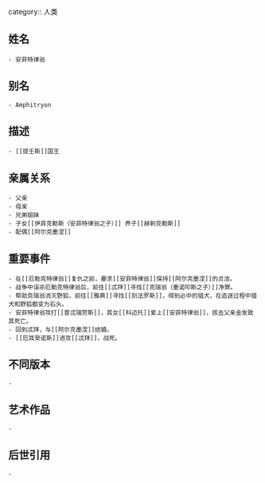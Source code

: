 category:: 人类
## 姓名
	- 安菲特律翁
## 别名
	- Amphitryon
## 描述
	- [[提壬斯]]国王
## 亲属关系
	- 父亲
	- 母亲
	- 兄弟姐妹
	- 子女[[伊菲克勒斯（安菲特律翁之子）]] 养子[[赫剌克勒斯]]
	- 配偶[[阿尔克墨涅]]
## 重要事件
	- 在[[厄勒克特律翁]]复仇之前，要求[[安菲特律翁]]保持[[阿尔克墨涅]]的贞洁。
	- 战争中误杀厄勒克特律翁后，前往[[忒拜]]寻找[[克瑞翁（墨诺叩斯之子）]]净罪。
	- 帮助克瑞翁消灭野狐，前往[[雅典]]寻找[[刻法罗斯]]，得到必中的猎犬，在追逐过程中猎犬和野狐都变为石头。
	- 安菲特律翁攻打[[普忒瑞劳斯]]，其女[[科迈托]]爱上[[安菲特律翁]]，拔去父亲金发致其死亡。
	- 回到忒拜，与[[阿尔克墨涅]]结婚。
	- [[厄耳癸诺斯]]进攻[[忒拜]]，战死。
## 不同版本
	-
## 艺术作品
	-
## 后世引用
	-
